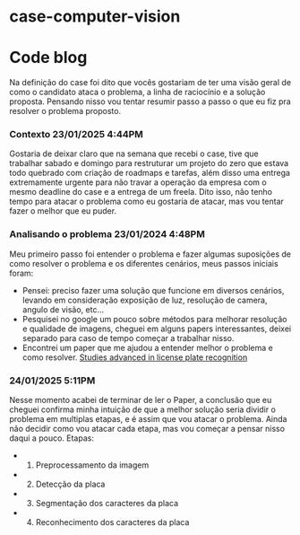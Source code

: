 # case-computer-vision



# Code blog

Na definição do case foi dito que vocês gostariam de ter uma visão geral de como o candidato ataca o problema, a linha de raciocínio e a solução proposta. Pensando nisso vou tentar resumir passo a passo o que eu fiz pra resolver o problema proposto. 


### Contexto 23/01/2025 4:44PM

Gostaria de deixar claro que na semana que recebi o case, tive que trabalhar sabado e domingo para restruturar um projeto do zero que estava todo quebrado com criação de roadmaps e tarefas, além disso uma entrega extremamente urgente para não travar a operação da empresa com o mesmo deadline do case e a entrega de um freela. Dito isso, não tenho tempo para atacar o problema como eu gostaria de atacar, mas vou tentar fazer o melhor que eu puder.


### Analisando o problema 23/01/2024 4:48PM
Meu primeiro passo foi entender o problema e fazer algumas suposições de como resolver o problema e os diferentes cenários, meus passos iniciais foram:
- Pensei: preciso fazer uma solução que funcione em diversos cenários, levando em consideração exposição de luz, resolução de camera, angulo de visão, etc...
- Pesquisei no google um pouco sobre métodos para melhorar resolução e qualidade de imagens, cheguei em alguns papers interessantes, deixei separado para caso de tempo começar a trabalhar nisso.
- Encontrei um paper que me ajudou a entender melhor o problema e como resolver. [Studies advanced in license plate recognition](https://www.researchgate.net/publication/372823340_Studies_Advanced_in_License_Plate_Recognition)

### 24/01/2025 5:11PM
Nesse momento acabei de terminar de ler o Paper, a conclusão que eu cheguei confirma minha intuição de que a melhor solução seria dividir o problema em multiplas etapas, e é assim que vou atacar o problema. Ainda não decidir como vou atacar cada etapa, mas vou começar a pensar nisso daqui a pouco.
Etapas:
- 1) Preprocessamento da imagem
- 2) Detecção da placa
- 3) Segmentação dos caracteres da placa
- 4) Reconhecimento dos caracteres da placa

